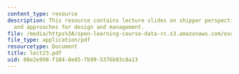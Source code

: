 ```yaml
---
content_type: resource
description: This resource contains lecture slides on shipper perspective ? strategies
  and approaches for design and management.
file: /media/https%3A/open-learning-course-data-rc.s3.amazonaws.com/esd-260j-logistics-systems-fall-2006/80e2e998f1048e857b995376b03c8a13_lect23.pdf
file_type: application/pdf
resourcetype: Document
title: lect23.pdf
uid: 80e2e998-f104-8e85-7b99-5376b03c8a13
---
```

